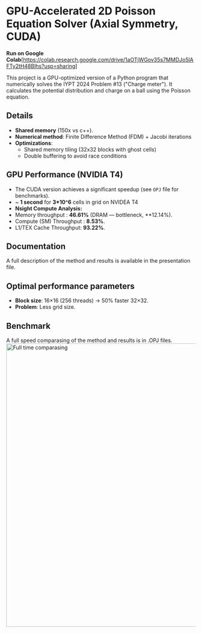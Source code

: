 # GPU-Accelerated 2D Poisson Equation Solver (Axial Symmetry, CUDA)
**Run on Google Colab**[https://colab.research.google.com/drive/1aOTjWGov35s7MMDJo5lAFTy2tH48Blhs?usp=sharing]

This project is a GPU-optimized version of a Python program that numerically solves the IYPT 2024 Problem #13 ("Charge meter"). It calculates the potential distribution and charge on a ball using the Poisson equation.

## Details
- **Shared memory** (150x vs c++).  
- **Numerical method**: Finite Difference Method (FDM) + Jacobi iterations
- **Optimizations**:  
  - Shared memory tiling (32x32 blocks with ghost cells)  
  - Double buffering to avoid race conditions
    
## GPU Performance (NVIDIA T4)
- The CUDA version achieves a significant speedup (see `OPJ` file for benchmarks).
- ~ **1 second** for **3*10^6** cells in grid on NVIDEA T4
- **Nsight Compute Analysis:**
- Memory throughput : **46.61%** (DRAM — bottleneck, **12.14%).  
- Compute (SM) Throughput : **8.53%**.
- L1/TEX Cache Throughput: **93.22%**.

## Documentation
A full description of the method and results is available in the presentation file.

## Optimal performance parameters  
- **Block size**: 16×16 (256 threads) → 50% faster 32×32.  
- **Problem**: Less grid size.

## Benchmark
A full speed comparasing of the method and results is in .OPJ files.
<img width="978" height="754" alt="Full time comparasing" src="https://github.com/user-attachments/assets/dcb549fe-a8ed-4f25-95a6-90c0537b6861" />
